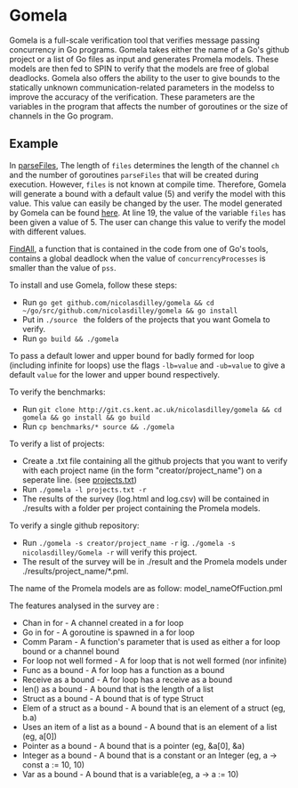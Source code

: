# Gomela

Gomela is a full-scale verification tool that verifies message passing
concurrency in Go programs. Gomela takes either the name of a Go's github
project or a list of Go files as input and generates Promela models. These
models are then fed to SPIN to verify that the models are free of global
deadlocks. Gomela also offers the ability to the user to give bounds to the
statically unknown communication-related parameters in the modelss to improve
the accuracy of the verification. These parameters are the variables in the
program that affects the number of goroutines or the size of channels in the Go
program.

## Example

In
[parseFiles](https://github.com/nicolasdilley/Gomela/blob/rewrite/examples/parseFiles.go#L9),
The length of ```files``` determines the length of the channel ```ch``` and the
number of goroutines ```parseFiles``` that will be created during execution.
However, ```files``` is not known at compile time. Therefore, Gomela will
generate a bound with a default value (5) and verify the model with this value.
This value can easily be changed by the user. The model generated by Gomela can
be found
[here](https://github.com/nicolasdilley/Gomela/blob/rewrite/examples/parseFiles.pml#L19).
At line 19, the value of the variable ```files``` has been given a value of 5.
The user can change this value to verify the model with different values.

[FindAll](https://github.com/google/gops/blob/6fb0d860e5fa50629405d9e77e255cd32795967e/goprocess/gp.go#L29),
a function that is contained in the code from one of Go's tools, contains a
global deadlock when the value of ```concurrencyProcesses``` is smaller than the
value of ```pss```.

To install and use Gomela, follow these steps:


* Run ```go get github.com/nicolasdilley/gomela && cd ~/go/src/github.com/nicolasdilley/gomela && go install```
* Put in ```./source ``` the folders of the projects that you want Gomela to verify.
* Run ```go build && ./gomela```

To pass a default lower and upper bound for badly formed for loop (including infinite for loops)
use the flags ```-lb=value``` and ```-ub=value``` to give a default ```value``` for the lower and upper bound respectively.

To verify the benchmarks:

* Run  ```git clone http://git.cs.kent.ac.uk/nicolasdilley/gomela && cd gomela && go install && go build```
* Run  ```cp benchmarks/* source && ./gomela```

To verify a list of projects:

* Create a .txt file containing all the github projects that you want to verify with each project name (in the form "creator/project_name") on a seperate line. (see [projects.txt](https://www.github.com/nicolasdilley/Gomela/projects.txt))
* Run ```./gomela -l projects.txt -r```
* The results of the survey (log.html and log.csv) will be contained in ./results with a folder per project containing the Promela models.

To verify a single github repository:

* Run ```./gomela -s creator/project_name -r``` ig. ```./gomela -s nicolasdilley/Gomela -r``` will verify this project.
* The result of the survey will be in ./result and the Promela models under ./results/project_name/\*.pml.


The name of the Promela models are as follow: model_nameOfFuction.pml


The features analysed in the survey are :

* Chan in for - A channel created in a for loop
* Go in for - A goroutine is spawned in a for loop
* Comm Param - A function's parameter that is used as either a for loop bound or a channel bound
* For loop not well formed - A for loop that is not well formed (nor infinite)
* Func as a bound - A for loop has a function as a bound
* Receive as a bound - A for loop has a receive as a bound
* len() as a bound - A bound that is the length of a list
* Struct as a bound - A bound that is of type Struct
* Elem of a struct as a bound - A bound that is an element of a struct (eg, b.a)
* Uses an item of a list as a bound - A bound that is an element of a list (eg, a[0])
* Pointer as a bound - A bound that is a pointer (eg, &a[0], &a)
* Integer as a bound - A bound that is a constant or an Integer (eg, a -> const a := 10, 10)
* Var as a bound - A bound that is a variable(eg, a -> a := 10)

